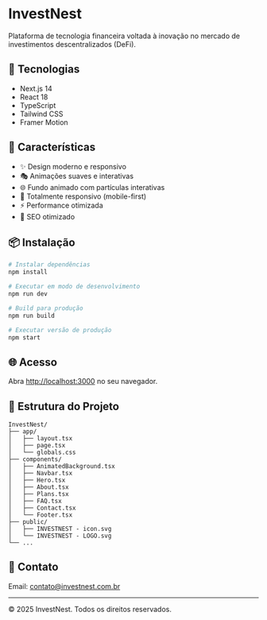 # InvestNest

Plataforma de tecnologia financeira voltada à inovação no mercado de investimentos descentralizados (DeFi).

## 🚀 Tecnologias

- Next.js 14
- React 18
- TypeScript
- Tailwind CSS
- Framer Motion

## 🎨 Características

- ✨ Design moderno e responsivo
- 🎭 Animações suaves e interativas
- 🌐 Fundo animado com partículas interativas
- 📱 Totalmente responsivo (mobile-first)
- ⚡ Performance otimizada
- 🎯 SEO otimizado

## 📦 Instalação

```bash
# Instalar dependências
npm install

# Executar em modo de desenvolvimento
npm run dev

# Build para produção
npm run build

# Executar versão de produção
npm start
```

## 🌐 Acesso

Abra [http://localhost:3000](http://localhost:3000) no seu navegador.

## 📄 Estrutura do Projeto

```
InvestNest/
├── app/
│   ├── layout.tsx
│   ├── page.tsx
│   └── globals.css
├── components/
│   ├── AnimatedBackground.tsx
│   ├── Navbar.tsx
│   ├── Hero.tsx
│   ├── About.tsx
│   ├── Plans.tsx
│   ├── FAQ.tsx
│   ├── Contact.tsx
│   └── Footer.tsx
├── public/
│   ├── INVESTNEST - icon.svg
│   └── INVESTNEST - LOGO.svg
└── ...
```

## 📧 Contato

Email: contato@investnest.com.br

---

© 2025 InvestNest. Todos os direitos reservados.

